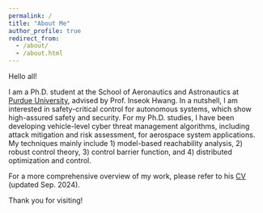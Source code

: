 ```yaml
---
permalink: /
title: "About Me"
author_profile: true
redirect_from: 
  - /about/
  - /about.html
---
```


Hello all!

I am a Ph.D. student at the School of Aeronautics and Astronautics at [Purdue University](https://engineering.purdue.edu/AAE), advised by Prof. Inseok Hwang. In a nutshell, I am interested in safety-critical control for autonomous systems, which show high-assured safety and security. For my Ph.D. studies, I have been developing vehicle-level cyber threat management algorithms, including attack mitigation and risk assessment, for aerospace system applications. My techniques mainly include 1) model-based reachability analysis, 2) robust control theory, 3) control barrier function, and 4) distributed optimization and control.

For a more comprehensive overview of my work, please refer to his [CV](https://drive.google.com/file/d/1KfoiL3WSCRDaNayPMSjwQfOM4LnIjxmh/view?usp=drive_link) (updated Sep. 2024).

Thank you for visiting!
